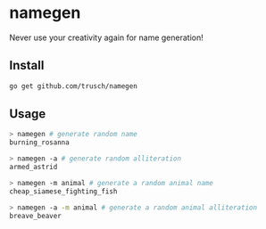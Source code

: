 namegen
=======

Never use your creativity again for name generation!

## Install

```sh
go get github.com/trusch/namegen
```

## Usage

```sh
> namegen # generate random name
burning_rosanna

> namegen -a # generate random alliteration
armed_astrid

> namegen -m animal # generate a random animal name
cheap_siamese_fighting_fish

> namegen -a -m animal # generate a random animal alliteration
breave_beaver
```

